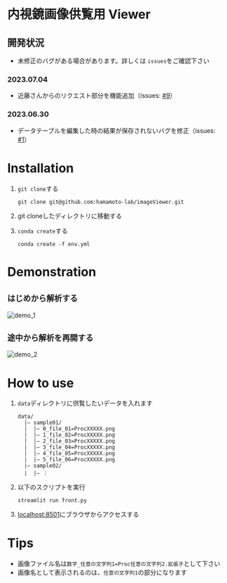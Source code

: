 # 内視鏡画像供覧用 Viewer

## 開発状況

- 未修正のバグがある場合があります。詳しくは `issues`をご確認下さい

### 2023.07.04

- 近藤さんからのリクエスト部分を機能追加（issues: [#9](https://github.com/hamamoto-lab/imageViewer/issues/9)）

### 2023.06.30

- データテーブルを編集した時の結果が保存されないバグを修正（issues: [#1](https://github.com/hamamoto-lab/imageViewer/issues/1)）

# Installation

1. `git clone`する

   ```
   git clone git@github.com:hamamoto-lab/imageViewer.git
   ```
2. git cloneしたディレクトリに移動する
3. `conda create`する

   ```
   conda create -f env.yml
   ```


# Demonstration
## `はじめから解析する`
![demo_1](https://github.com/hamamoto-lab/imageViewer/assets/7193590/580572c5-0289-4ff4-83df-d91569b0afc8)

## `途中から解析を再開する`
![demo_2](https://github.com/hamamoto-lab/imageViewer/assets/7193590/40c35c6b-2cef-4ca1-ba13-110187b355db)

# How to use

1. `data`ディレクトリに供覧したいデータを入れます

   ```
   data/
     |– sample01/
     |	|– 0_file_01=ProcXXXXX.png
     |	|– 1_file_02=ProcXXXXX.png
     |	|– 2_file_03=ProcXXXXX.png
     |	|– 3_file_04=ProcXXXXX.png
     |	|– 4_file_05=ProcXXXXX.png
     |	|– 5_file_06=ProcXXXXX.png
     |– sample02/
     |	|– ︙

   ```
2. 以下のスクリプトを実行

   ```
   streamlit run front.py
   ```
3. [localhost:8501](http://localhost:8501)にブラウザからアクセスする

# Tips
- 画像ファイル名は`数字_任意の文字列1=Proc任意の文字列2.拡張子`として下さい
- 画像名として表示されるのは、`任意の文字列1`の部分になります
